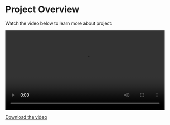 # Project Overview

Watch the video below to learn more about project:

<video controls width="100%">
  <source src="files/video.mp4" type="video/mp4">
  Your browser does not support the video tag.
</video>

[Download the video](files/video.mp4)

